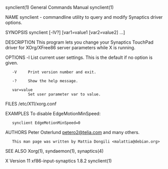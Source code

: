synclient(1)                                                  General Commands Manual                                                 synclient(1)

NAME
       synclient - commandline utility to query and modify Synaptics driver options.

SYNOPSIS
       synclient [-lV?] [var1=value1 [var2=value2] ...]

DESCRIPTION
       This program lets you change your Synaptics TouchPad driver for XOrg/XFree86 server parameters while X is running.

OPTIONS
       -l     List current user settings. This is the default if no option is given.

       -V     Print version number and exit.

       -?     Show the help message.

       var=value
              Set user parameter var to value.

FILES
       /etc/X11/xorg.conf

EXAMPLES
       To disable EdgeMotionMinSpeed:

       synclient EdgeMotionMinSpeed=0

AUTHORS
       Peter Osterlund <petero2@telia.com> and many others.

       This man page was written by Mattia Dongili <malattia@debian.org>

SEE ALSO
       Xorg(1), syndaemon(1), synaptics(4)

X Version 11                                                xf86-input-synaptics 1.8.2                                                synclient(1)
